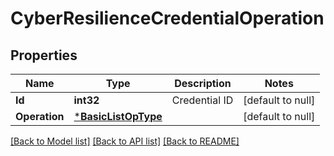# CyberResilienceCredentialOperation

## Properties
Name | Type | Description | Notes
------------ | ------------- | ------------- | -------------
**Id** | **int32** | Credential ID | [default to null]
**Operation** | [***BasicListOpType**](BasicListOpType.md) |  | [default to null]

[[Back to Model list]](../README.md#documentation-for-models) [[Back to API list]](../README.md#documentation-for-api-endpoints) [[Back to README]](../README.md)

